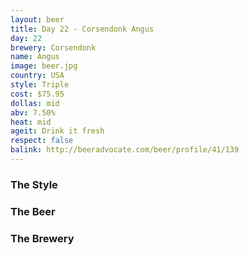 ```yaml
---
layout: beer
title: Day 22 - Corsendonk Angus
day: 22
brewery: Corsendonk
name: Angus
image: beer.jpg
country: USA
style: Triple
cost: $75.95
dollas: mid
abv: 7.50%
heat: mid
ageit: Drink it fresh
respect: false
balink: http://beeradvocate.com/beer/profile/41/139
---
```


### The Style

### The Beer

### The Brewery

